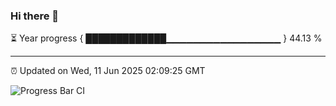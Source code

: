 ### Hi there 👋

⏳ Year progress { █████████████▁▁▁▁▁▁▁▁▁▁▁▁▁▁▁▁▁ } 44.13 %

---

⏰ Updated on Wed, 11 Jun 2025 02:09:25 GMT

![Progress Bar CI](https://github.com/DhruviPatel157/GitHub-Actions-Demo/workflows/Progress%20Bar%20CI/badge.svg)

